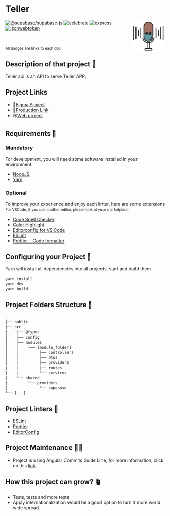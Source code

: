 # Teller

<img src="https://raw.githubusercontent.com/GuiMoraesDev/teller-api/main/public/img/Icon.png" alt="Teller logo" height="100px" align="right" />

[![@supabase/supabase-js](https://img.shields.io/badge/supabase--js-%5E1.35.6-3ECF8E?logo=Supabase)](https://@supabase/supabase-js-http.com/)
[![celebrate](https://img.shields.io/badge/celebrate-%5E15.0.1-white)](https://nextjs.org/)
[![express](https://img.shields.io/badge/express-%5E4.18.1-000000?logo=Express)](https://www.typescriptlang.org/)
[![jsonwebtoken](https://img.shields.io/badge/jsonwebtoken-%5E8.5.1-000000?logo=JSON-Web-Tokens)](https://styled-components.com/)

</br>

<small>All badges are links to each doc</small>

## Description of that project 📖

Teller api is an API to serve Teller APP;

## Project Links

- 📝[Figma Project](https://www.figma.com/file/Jtw62Q7XIKtG4wwemhBzgV/Teller)
- 📱[Production Link](https://teller-six.vercel.app/)
- 🕸️[Web project](https://github.com/GuiMoraesDev/teller)

## Requirements 🛑

### Mandatory

For development, you will need some software installed in your environment.

- [NodeJS](https://nodejs.org/en/download/),
- [Yarn](https://classic.yarnpkg.com/en/docs/install/#debian-stable)

### Optional

To improve your experience and enjoy each linter, here are some extensions </br>
<small>For VSCode, if you use another editor, please look at your marketplace</small>

- [Code Spell Checker](https://marketplace.visualstudio.com/items?itemName=streetsidesoftware.code-spell-checker)
- [Color Highlight](https://marketplace.visualstudio.com/items?itemName=naumovs.color-highlight)
- [Editorconfig for VS Code](https://marketplace.visualstudio.com/items?itemName=EditorConfig.EditorConfig)
- [ESLint](https://marketplace.visualstudio.com/items?itemName=dbaeumer.vscode-eslint)
- [Prettier - Code formatter](https://marketplace.visualstudio.com/items?itemName=esbenp.prettier-vscode)

## Configuring your Project 🧰

Yarn will install all dependencies into all projects, start and build them

```batch
yarn install
yarn dev
yarn build
```

## Project Folders Structure 👷

```code
.
├── public
├── src
│    ├── @types
│    ├── config
│    ├── modules
│    │    └── [module_folder]
│    │         ├── controllers
│    │         ├── dtos
│    │         ├── providers
│    │         ├── routes
│    │         └── services
│    └── shared
│         └── providers
│              └── supabase
└── [...]
```

## Project Linters 🧹

- [ESLint](https://eslint.org/)
- [Prettier](https://prettier.io/)
- [EditorConfig](https://editorconfig.org/)

## Project Maintenance 👨‍🔧

- Project is using Angular Commits Guide Line, for more information, click on this [link](https://github.com/angular/angular/blob/master/CONTRIBUTING.md#-commit-message-format).

## How this project can grow? 🪴

- Tests, tests and more tests
- Apply internationalization would be a good option to turn it more world wide spread.
